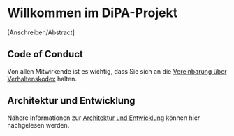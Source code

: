 # Willkommen im DiPA-Projekt

[Anschreiben/Abstract]

## Code of Conduct

Von allen Mitwirkende ist es wichtig, dass Sie sich an die [Vereinbarung über Verhaltenskodex](./CODE_OF_CONDUCT.md) halten.

## Architektur und Entwicklung

Nähere Informationen zur [Architektur und Entwicklung](./DEVELOPMENT.md) können hier nachgelesen werden.
